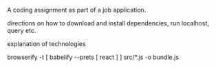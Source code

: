 A coding assignment as part of a job application.

directions on how to download and install dependencies, run localhost, query etc.

explanation of technologies


browserify -t [ babelify --prets [ react ] ]  src/*.js -o bundle.js
